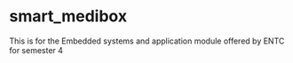# smart_medibox
This is for the Embedded systems and application module offered by ENTC for semester 4
